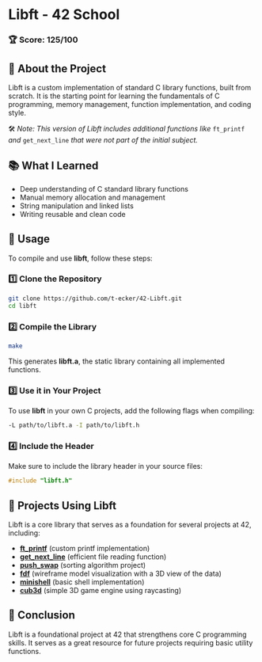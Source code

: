 # Libft - 42 School

### 🏆 Score: **125/100**

## 📖 About the Project
Libft is a custom implementation of standard C library functions, built from scratch. It is the starting point for learning the fundamentals of C programming, memory management, function implementation, and coding style.

🛠️ *Note: This version of Libft includes additional functions like* `ft_printf` *and* `get_next_line` *that were not part of the initial subject.*


## 📚 What I Learned

- Deep understanding of C standard library functions
- Manual memory allocation and management
- String manipulation and linked lists
- Writing reusable and clean code

## 🚀 Usage

To compile and use **libft**, follow these steps:

### 1️⃣ Clone the Repository

```bash
git clone https://github.com/t-ecker/42-Libft.git
cd libft
```

### 2️⃣ Compile the Library

```bash
make
```

This generates **libft.a**, the static library containing all implemented functions.

### 3️⃣ Use it in Your Project

To use **libft** in your own C projects, add the following flags when compiling:

```bash
-L path/to/libft.a -I path/to/libft.h
```

### 4️⃣ Include the Header

Make sure to include the library header in your source files:

```c
#include "libft.h"
```

## 🔗 Projects Using Libft

Libft is a core library that serves as a foundation for several projects at 42, including:

- [**ft\_printf**](https://github.com/t-ecker/42-ft_printf) (custom printf implementation)
- [**get\_next\_line**](https://github.com/t-ecker/42-get_next_line) (efficient file reading function)
- [**push\_swap**](https://github.com/t-ecker/42-push_swap) (sorting algorithm project)
- [**fdf**](https://github.com/t-ecker/42-fdf) (wireframe model visualization with a 3D view of the data)
- [**minishell**](https://github.com/t-ecker/42-minishell) (basic shell implementation)
- [**cub3d**](https://github.com/t-ecker/42-cub3d) (simple 3D game engine using raycasting)

## 🏁 Conclusion

Libft is a foundational project at 42 that strengthens core C programming skills. It serves as a great resource for future projects requiring basic utility functions.

